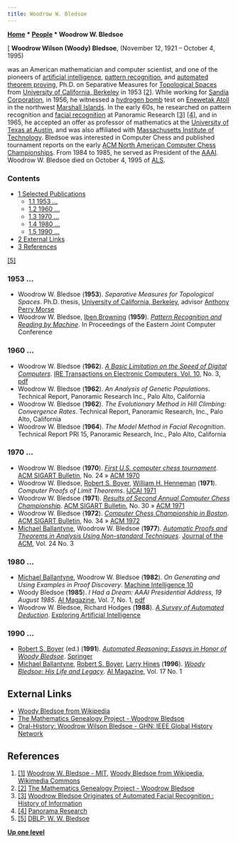 ```yaml
---
title: Woodrow W. Bledsoe
---
```

**[Home](Home "Home") \* [People](People "People") \* Woodrow W. Bledsoe**



[
**Woodrow Wilson (Woody) Bledsoe**, (November 12, 1921 – October 4, 1995)  

was an American mathematician and computer scientist, and one of the pioneers of [artificial intelligence](Artificial_Intelligence "Artificial Intelligence"), [pattern recognition](Pattern_Recognition "Pattern Recognition"), and [automated theorem proving](https://en.wikipedia.org/wiki/Automated_theorem_proving), Ph.D. on Separative Measures for [Topological Spaces](https://en.wikipedia.org/wiki/Topological_space) from [University of California, Berkeley](University_of_California,_Berkeley "University of California, Berkeley") in 1953 <a id="cite-note-2" href="#cite-ref-2">[2]</a>. 
While working for [Sandia Corporation](https://en.wikipedia.org/wiki/Sandia_National_Laboratories), in 1956, he witnessed a [hydrogen bomb](https://en.wikipedia.org/wiki/Thermonuclear_weapon) test on [Enewetak Atoll](https://en.wikipedia.org/wiki/Enewetak_Atoll) in the northwest [Marshall Islands](https://en.wikipedia.org/wiki/Marshall_Islands). In the early 60s, he researched on pattern recognition and [facial recognition](https://en.wikipedia.org/wiki/Facial_recognition_system) at Panoramic Research <a id="cite-note-3" href="#cite-ref-3">[3]</a> <a id="cite-note-4" href="#cite-ref-4">[4]</a>, and in 1965, he accepted an offer as professor of mathematics at the [University of Texas at Austin](https://en.wikipedia.org/wiki/University_of_Texas_at_Austin), and was also affiliated with [Massachusetts Institute of Technology](Massachusetts_Institute_of_Technology "Massachusetts Institute of Technology"). 
Bledsoe was interested in Computer Chess and published tournament reports on the early [ACM North American Computer Chess Championships](ACM_North_American_Computer_Chess_Championship "ACM North American Computer Chess Championship"). From 1984 to 1985, he served as President of the [AAAI](AAAI "AAAI"). Woodrow W. Bledsoe died on October 4, 1995 of [ALS](https://en.wikipedia.org/wiki/Amyotrophic_lateral_sclerosis). 



### Contents


* [1 Selected Publications](#selected-publications)
	+ [1.1 1953 ...](#1953-...)
	+ [1.2 1960 ...](#1960-...)
	+ [1.3 1970 ...](#1970-...)
	+ [1.4 1980 ...](#1980-...)
	+ [1.5 1990 ...](#1990-...)
* [2 External Links](#external-links)
* [3 References](#references)






<a id="cite-note-5" href="#cite-ref-5">[5]</a>



### 1953 ...


* Woodrow W. Bledsoe (**1953**). *Separative Measures for Topological Spaces*. Ph.D. thesis, [University of California, Berkeley](University_of_California,_Berkeley "University of California, Berkeley"), advisor [Anthony Perry Morse](Mathematician#APMorse "Mathematician")
* Woodrow W. Bledsoe, [Iben Browning](https://en.wikipedia.org/wiki/Iben_Browning) (**1959**). *[Pattern Recognition and Reading by Machine](https://dl.acm.org/doi/10.1145/1460299.1460326)*. In Proceedings of the Eastern Joint Computer Conference


### 1960 ...


* Woodrow W. Bledsoe (**1962**). *[A Basic Limitation on the Speed of Digital Computers](https://ieeexplore.ieee.org/document/5219243)*. [IRE Transactions on Electronic Computers, Vol. 10](https://dblp.org/db/journals/tc/tc10), No. 3, [pdf](https://ieeexplore.ieee.org/stamp/stamp.jsp?arnumber=5219243)
* Woodrow W. Bledsoe (**1962**). *An Analysis of Genetic Populations*. Technical Report, Panoramic Research Inc., Palo Alto, California
* Woodrow W. Bledsoe (**1962**). *The Evolutionary Method in Hill Climbing: Convergence Rates*. Technical Report, Panoramic Research, Inc., Palo Alto, California
* Woodrow W. Bledsoe (**1964**). *The Model Method in Facial Recognition*. Technical Report PRI 15, Panoramic Research, Inc., Palo Alto, California


### 1970 ...


* Woodrow W. Bledsoe (**1970**). *[First U.S. computer chess tournament](http://dl.acm.org/citation.cfm?id=1045152&dl=ACM&coll=DL&CFID=93686231&CFTOKEN=33609862)*. [ACM SIGART Bulletin](ACM#SIG "ACM"), No. 24 » [ACM 1970](ACM_1970 "ACM 1970")
* Woodrow W. Bledsoe, [Robert S. Boyer](Mathematician#RSBoyer "Mathematician"), [William H. Henneman](https://dblp.uni-trier.de/pers/h/Henneman:William_H=.html) (**1971**). *Computer Proofs of Limit Theorems*. [IJCAI 1971](Conferences#IJCAI1971 "Conferences")
* Woodrow W. Bledsoe (**1971**). *[Results of Second Annual Computer Chess Championship](https://dl.acm.org/doi/10.1145/1056574.1056576)*. [ACM SIGART Bulletin](ACM#SIG "ACM"), No. 30 » [ACM 1971](ACM_1971 "ACM 1971")
* Woodrow W. Bledsoe (**1972**). *[Computer Chess Championship in Boston](https://dl.acm.org/doi/10.1145/1056587.1056589)*. [ACM SIGART Bulletin](ACM#SIG "ACM"), No. 34 » [ACM 1972](ACM_1972 "ACM 1972")
* [Michael Ballantyne](https://dblp.uni-trier.de/pers/b/Ballantyne:A=_Michael.html), Woodrow W. Bledsoe (**1977**). *[Automatic Proofs and Theorems in Analysis Using Non-standard Techniques](https://dl.acm.org/doi/10.1145/322017.322018)*. [Journal of the ACM](ACM#Journal "ACM"), Vol. 24 No. 3


### 1980 ...


* [Michael Ballantyne](https://dblp.uni-trier.de/pers/b/Ballantyne:A=_Michael.html), Woodrow W. Bledsoe (**1982**). *On Generating and Using Examples in Proof Discovery*. [Machine Intelligence 10](https://www.doc.ic.ac.uk/~shm/MI/mi10.html)
* Woody Bledsoe (**1985**). *I Had a Dream: AAAI Presidential Address, 19 August 1985*. [AI Magazine](AAAI#AIMAG "AAAI"), Vol. 7, No. 1, [pdf](https://aaai.org/Library/President/Bledsoe.pdf)
* Woodrow W. Bledsoe, Richard Hodges (**1988**). *[A Survey of Automated Deduction](https://www.sciencedirect.com/science/article/pii/B9780934613675500174)*. [Exploring Artificial Intelligence](https://www.sciencedirect.com/book/9780934613675/exploring-artificial-intelligence)


### 1990 ...


* [Robert S. Boyer](Mathematician#RSBoyer "Mathematician") (ed.) (**1991**). *[Automated Reasoning: Essays in Honor of Woody Bledsoe](https://www.springer.com/gp/book/9789401055420)*. [Springer](https://de.wikipedia.org/wiki/Springer_Science%2BBusiness_Media)
* [Michael Ballantyne](https://dblp.uni-trier.de/pers/b/Ballantyne:A=_Michael.html), [Robert S. Boyer](Mathematician#RSBoyer "Mathematician"), [Larry Hines](Mathematician#LHines "Mathematician") (**1996**). *[Woody Bledsoe: His Life and Legacy](https://www.aaai.org/ojs/index.php/aimagazine/article/view/1207)*. [AI Magazine](AAAI#AIMAG "AAAI"), Vol. 17 No. 1


## External Links


* [Woody Bledsoe from Wikipedia](https://en.wikipedia.org/wiki/Woody_Bledsoe)
* [The Mathematics Genealogy Project - Woodrow Bledsoe](https://genealogy.math.ndsu.nodak.edu/id.php?id=32274)
* [Oral-History: Woodrow Wilson Bledsoe - GHN: IEEE Global History Network](https://ethw.org/Oral-History:Woodrow_Wilson_Bledsoe)


## References


1. <a id="cite-ref-1" href="#cite-note-1">[1]</a> [Woodrow W. Bledsoe - MIT](http://groups.csail.mit.edu/medg/people/doyle/gallery/bledsoe/), [Woody Bledsoe from Wikipedia](https://en.wikipedia.org/wiki/Woody_Bledsoe), [Wikimedia Commons](https://en.wikipedia.org/wiki/Wikimedia_Commons)
2. <a id="cite-ref-2" href="#cite-note-2">[2]</a> [The Mathematics Genealogy Project - Woodrow Bledsoe](https://genealogy.math.ndsu.nodak.edu/id.php?id=32274)
3. <a id="cite-ref-3" href="#cite-note-3">[3]</a> [Woodrow Bledsoe Originates of Automated Facial Recognition : History of Information](http://www.historyofinformation.com/detail.php?entryid=2495)
4. <a id="cite-ref-4" href="#cite-note-4">[4]</a> [Panorama Research](http://pano.com/)
5. <a id="cite-ref-5" href="#cite-note-5">[5]</a> [DBLP: W. W. Bledsoe](https://dblp.uni-trier.de/pers/b/Bledsoe:W=_W=.html)

**[Up one level](People "People")**







 
